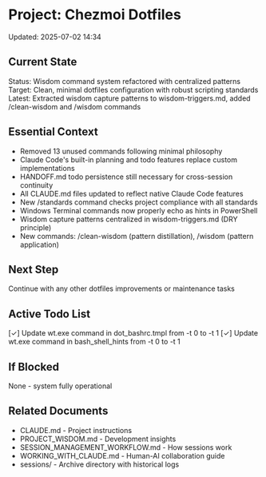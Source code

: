 # Project: Chezmoi Dotfiles
Updated: 2025-07-02 14:34

## Current State
Status: Wisdom command system refactored with centralized patterns
Target: Clean, minimal dotfiles configuration with robust scripting standards
Latest: Extracted wisdom capture patterns to wisdom-triggers.md, added /clean-wisdom and /wisdom commands

## Essential Context
- Removed 13 unused commands following minimal philosophy
- Claude Code's built-in planning and todo features replace custom implementations
- HANDOFF.md todo persistence still necessary for cross-session continuity
- All CLAUDE.md files updated to reflect native Claude Code features
- New /standards command checks project compliance with all standards
- Windows Terminal commands now properly echo as hints in PowerShell
- Wisdom capture patterns centralized in wisdom-triggers.md (DRY principle)
- New commands: /clean-wisdom (pattern distillation), /wisdom (pattern application)

## Next Step
Continue with any other dotfiles improvements or maintenance tasks

## Active Todo List
[✓] Update wt.exe command in dot_bashrc.tmpl from -t 0 to -t 1
[✓] Update wt.exe command in bash_shell_hints from -t 0 to -t 1

## If Blocked
None - system fully operational

## Related Documents
- CLAUDE.md - Project instructions
- PROJECT_WISDOM.md - Development insights
- SESSION_MANAGEMENT_WORKFLOW.md - How sessions work
- WORKING_WITH_CLAUDE.md - Human-AI collaboration guide
- sessions/ - Archive directory with historical logs
